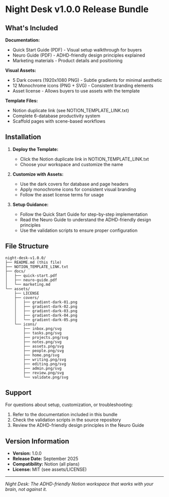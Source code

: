 # Night Desk v1.0.0 Release Bundle

## What's Included

**Documentation:**
- Quick Start Guide (PDF) - Visual setup walkthrough for buyers
- Neuro Guide (PDF) - ADHD-friendly design principles explained
- Marketing materials - Product details and positioning

**Visual Assets:**
- 5 Dark covers (1920x1080 PNG) - Subtle gradients for minimal aesthetic
- 12 Monochrome icons (PNG + SVG) - Consistent branding elements
- Asset license - Allows buyers to use assets with the template

**Template Files:**
- Notion duplicate link (see NOTION_TEMPLATE_LINK.txt)
- Complete 6-database productivity system
- Scaffold pages with scene-based workflows

## Installation

1. **Deploy the Template:**
   - Click the Notion duplicate link in NOTION_TEMPLATE_LINK.txt
   - Choose your workspace and customize the name

2. **Customize with Assets:**
   - Use the dark covers for database and page headers
   - Apply monochrome icons for consistent visual branding
   - Follow the asset license terms for usage

3. **Setup Guidance:**
   - Follow the Quick Start Guide for step-by-step implementation
   - Read the Neuro Guide to understand the ADHD-friendly design principles
   - Use the validation scripts to ensure proper configuration

## File Structure

```
night-desk-v1.0.0/
├── README.md (this file)
├── NOTION_TEMPLATE_LINK.txt
├── docs/
│   ├── quick-start.pdf
│   ├── neuro-guide.pdf
│   └── marketing.md
└── assets/
    ├── LICENSE
    ├── covers/
    │   ├── gradient-dark-01.png
    │   ├── gradient-dark-02.png
    │   ├── gradient-dark-03.png
    │   ├── gradient-dark-04.png
    │   └── gradient-dark-05.png
    └── icons/
        ├── inbox.png/svg
        ├── tasks.png/svg
        ├── projects.png/svg
        ├── notes.png/svg
        ├── assets.png/svg
        ├── people.png/svg
        ├── home.png/svg
        ├── writing.png/svg
        ├── editing.png/svg
        ├── admin.png/svg
        ├── review.png/svg
        └── validate.png/svg
```

## Support

For questions about setup, customization, or troubleshooting:
1. Refer to the documentation included in this bundle
2. Check the validation scripts in the source repository
3. Review the ADHD-friendly design principles in the Neuro Guide

## Version Information

- **Version:** 1.0.0
- **Release Date:** September 2025
- **Compatibility:** Notion (all plans)
- **License:** MIT (see assets/LICENSE)

---

*Night Desk: The ADHD-friendly Notion workspace that works with your brain, not against it.*
